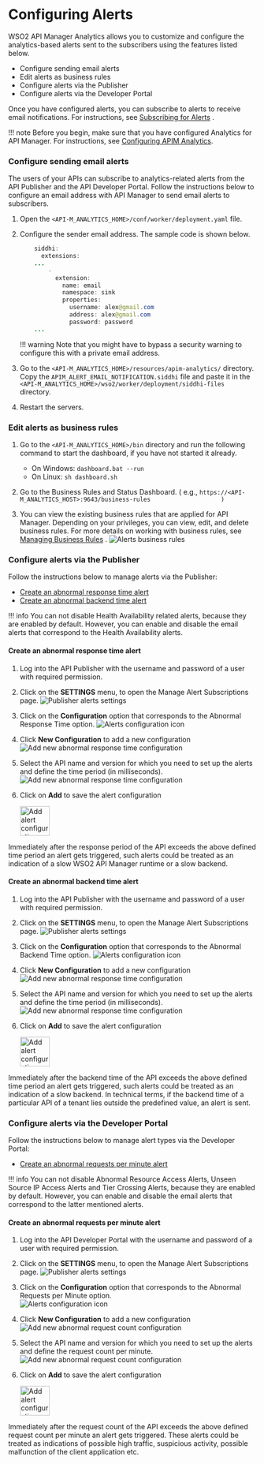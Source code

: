 # Configuring Alerts

WSO2 API Manager Analytics allows you to customize and configure the analytics-based alerts sent to the subscribers using the features listed below.

-   Configure sending email alerts
-   Edit alerts as business rules
-   Configure alerts via the Publisher
-   Configure alerts via the Developer Portal

Once you have configured alerts, you can subscribe to alerts to receive email notifications. For instructions, see [Subscribing for Alerts](../../../../../Learn/Analytics/ManagingAlertsWithRealTimeAnalytics/subscribing-for-alerts) .

!!! note
     Before you begin, make sure that you have configured Analytics for API Manager. For instructions, see [Configuring APIM Analytics](../../../../../Learn/Analytics/configuring-apim-analytics).


### Configure sending email alerts

The users of your APIs can subscribe to analytics-related alerts from the API Publisher and the API Developer Portal. Follow the instructions below to configure an email address with API Manager to send email alerts to subscribers.

1.  Open the `<API-M_ANALYTICS_HOME>/conf/worker/deployment.yaml` file.
2.  Configure the sender email address. The sample code is shown below.

    ``` java
        siddhi:
          extensions:
        ...
            -
              extension:
                name: email
                namespace: sink
                properties:
                  username: alex@gmail.com
                  address: alex@gmail.com
                  password: password 
        ...
    ```

    !!! warning
          Note that you might have to bypass a security warning to configure this with a private email address.


3.  Go to the `<API-M_ANALYTICS_HOME>/resources/apim-analytics/` directory. Copy the `APIM_ALERT_EMAIL_NOTIFICATION.siddhi` file and paste it in the `<API-M_ANALYTICS_HOME>/wso2/worker/deployment/siddhi-files` directory.
4.  Restart the servers.

### Edit alerts as business rules

1.  Go to the `<API-M_ANALYTICS_HOME>/bin` directory and run the following command to start the dashboard, if you have not started it already.

    -   On Windows: `dashboard.bat --run` 
    -   On Linux: `sh dashboard.sh`

2.  Go to the Business Rules and Status Dashboard. ( e.g., `https://<API-M_ANALYTICS_HOST>:9643/business-rules                    )         `
3.  You can view the existing business rules that are applied for API Manager. Depending on your privileges, you can view, edit, and delete business rules.
    For more details on working with business rules, see [Managing Business Rules](https://ei.docs.wso2.com/en/latest/streaming-integrator/admin/creating-business-rules-templates/#managing-business-rules) .
    ![Alerts business rules](../../../../assets/img/Learn/alerts-business-rules.png)

### Configure alerts via the Publisher

Follow the instructions below to manage alerts via the Publisher:

- [Create an abnormal response time alert](../../../../../Learn/Analytics/ManagingAlertsWithRealTimeAnalytics/configuring-alerts/#create-an-abnormal-response-time-alert)
- [Create an abnormal backend time alert](../../../../../Learn/Analytics/ManagingAlertsWithRealTimeAnalytics/configuring-alerts/#create-an-abnormal-backend-time-alert)

!!! info
     You can not disable Health Availability related alerts, because they are enabled by default. However, you can enable and disable the email alerts that correspond to the Health Availability alerts.

#### Create an abnormal response time alert

1.  Log into the API Publisher with the username and password of a user with required permission.
2.  Click on the **SETTINGS** menu, to open the Manage Alert Subscriptions page.
![Publisher alerts settings](../../../../assets/img/Learn/alerts-settings-publisher.png)

3.  Click on the **Configuration** option that corresponds to the Abnormal Response Time option.
![Alerts configuration icon](../../../../assets/img/Learn/alerts-config-icon.png)

4.  Click **New Configuration** to add a new configuration
![Add new abnormal response time configuration](../../../../assets/img/Learn/alerts-abnormal-response-time-config-new.png)

5.  Select the API name and version for which you need to set up the alerts and define the time period (in milliseconds).
![Add new abnormal response time configuration](../../../../assets/img/Learn/alerts-abnormal-response-time-config.png)

6.  Click on **Add** to save the alert configuration <br />
    <html>
        <head />
        <body>
            <img src="../../../../assets/img/Learn/alerts-config-add.png" alt="Add alert configuration" title="Add alert configuration" width="60" />
        </body>
    </html>
    
Immediately after the response period of the API exceeds the above defined time period an alert gets triggered, such alerts could be treated as an indication of a slow WSO2 API Manager runtime or a slow backend.

#### Create an abnormal backend time alert

1.  Log into the API Publisher with the username and password of a user with required permission.
2.  Click on the **SETTINGS** menu, to open the Manage Alert Subscriptions page.
![Publisher alerts settings](../../../../assets/img/Learn/alerts-settings-publisher.png)

3.  Click on the **Configuration** option that corresponds to the Abnormal Backend Time option.
![Alerts configuration icon](../../../../assets/img/Learn/alerts-config-icon.png)

4.  Click **New Configuration** to add a new configuration
![Add new abnormal response time configuration](../../../../assets/img/Learn/alerts-abnormal-backend-time-config-new.png)

5.  Select the API name and version for which you need to set up the alerts and define the time period (in milliseconds).
![Add new abnormal response time configuration](../../../../assets/img/Learn/alerts-abnormal-backend-time-config.png)

6.  Click on **Add** to save the alert configuration <br />
    <html>
        <head />
        <body>
            <img src="../../../../assets/img/Learn/alerts-config-add.png" alt="Add alert configuration" title="Add alert configuration" width="60" />
        </body>
    </html>
    
Immediately after the backend time of the API exceeds the above defined time period an alert gets triggered, such alerts could be treated as an indication of a slow backend. In technical terms, if the backend time of a particular API of a tenant lies outside the predefined value, an alert is sent.
### Configure alerts via the Developer Portal

Follow the instructions below to manage alert types via the Developer Portal:

- [Create an abnormal requests per minute alert](../../../../../Learn/Analytics/ManagingAlertsWithRealTimeAnalytics/configuring-alerts/#create-an-abnormal-requests-per-minute-alert)

!!! info
     You can not disable Abnormal Resource Access Alerts, Unseen Source IP Access Alerts and Tier Crossing Alerts, because they are enabled by default. However, you can enable and disable the email alerts that correspond to the latter mentioned alerts.
     
#### Create an abnormal requests per minute alert

1.  Log into the API Developer Portal with the username and password of a user with required permission.
2.  Click on the **SETTINGS** menu, to open the Manage Alert Subscriptions page.
![Publisher alerts settings](../../../../assets/img/Learn/alerts-settings-devportal.png)

3.  Click on the **Configuration** option that corresponds to the Abnormal Requests per Minute option. <br />
![Alerts configuration icon](../../../../assets/img/Learn/alerts-config-icon.png)

4.  Click **New Configuration** to add a new configuration
![Add new abnormal request count configuration](../../../../assets/img/Learn/alerts-abnormal-request-per-min-config-new.png)

5.  Select the API name and version for which you need to set up the alerts and define the request count per minute.
![Add new abnormal request count configuration](../../../../assets/img/Learn/alerts-abnormal-request-per-min-config.png)

6.  Click on **Add** to save the alert configuration <br />
    <html>
        <head />
        <body>
            <img src="../../../../assets/img/Learn/alerts-config-add.png" alt="Add alert configuration" title="Add alert configuration" width="60" />
        </body>
    </html>

Immediately after the request count of the API exceeds the above defined request count per minute an alert gets triggered. These alerts could be treated as indications of possible high traffic, suspicious activity, possible malfunction of the client application etc.